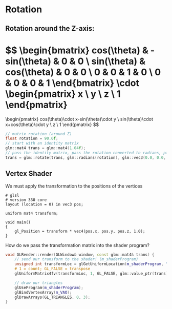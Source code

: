 # Rotation
## Rotation around the Z-axis:
$$
\begin{bmatrix}
cos(\theta) & -sin(\theta) & 0 & 0 \\
sin(\theta) & cos(\theta) & 0 & 0 \\
0 & 0 & 1 & 0 \\
0 & 0 & 0 & 1
\end{bmatrix}
\cdot
\begin{pmatrix}
x \\ y \\ z \\ 1
\end{pmatrix}
=
\begin{pmatrix}
cos(\theta)\cdot x-sin(\theta)\cdot y \\
sin(\theta)\cdot x+cos(\theta)\cdot y \\
z \\
1
\end{pmatrix}
$$

```cpp
// matrix rotation (around Z)
float rotation = 90.0f;
// start with an identity matrix
glm::mat4 trans = glm::mat4(1.04f);
// pass the identity matrix, pass the rotation converted to radians, pass the vector being rotated
trans = glm::rotate(trans, glm::radians(rotation), glm::vec3(0.0, 0.0, 1.0));
```
## Vertex Shader
We must apply the transformation to the positions of the vertices
```clike
# glsl
# version 330 core
layout (location = 0) in vec3 pos;

uniform mat4 transform;

void main()
{
	gl_Position = transform * vec4(pos.x, pos.y, pos.z, 1.0);
}
```
How do we pass the transformation matrix into the shader program?
```cpp
void GLRender::render(GLWindow& window, const glm::mat4& trans) {
	// send our transform to the shader! (m_shaderProgram)
	unsigned int transformLoc = glGetUniformLocation(m_shaderProgram, "transform");
	# 1 = count; GL_FALSE = transpose
	glUniformMatrix4fv(transformLoc, 1, GL_FALSE, glm::value_ptr(trans));

	// draw our triangles
	glUseProgram(m_shaderProgram);
	glBindVertexArray(m_VAO);
	glDrawArrays(GL_TRIANGLES, 0, 3);
}